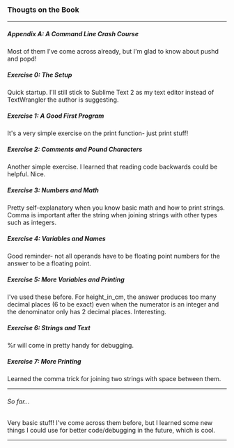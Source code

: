 ### Thougts on the Book
---

##### Appendix A: A Command Line Crash Course
Most of them I've come across already, but I'm glad to know about pushd and popd!

##### Exercise 0: The Setup
Quick startup. I'll still stick to Sublime Text 2 as my text editor instead of TextWrangler the author is suggesting.

##### Exercise 1: A Good First Program
It's a very simple exercise on the print function- just print stuff!

##### Exercise 2: Comments and Pound Characters
Another simple exercise. I learned that reading code backwards could be helpful. Nice.

##### Exercise 3: Numbers and Math
Pretty self-explanatory when you know basic math and how to print strings. Comma is important after the string when joining strings with other types such as integers.

##### Exercise 4: Variables and Names
Good reminder- not all operands have to be floating point numbers for the answer to be a floating point.

##### Exercise 5: More Variables and Printing
I've used these before. For height_in_cm, the answer produces too many decimal places (6 to be exact) even when the numerator is an integer and the denominator only has 2 decimal places. Interesting.

##### Exercise 6: Strings and Text
%r will come in pretty handy for debugging.

##### Exercise 7: More Printing
Learned the comma trick for joining two strings with space between them.

---
###### So far... 
Very basic stuff! I've come across them before, but I learned some new things I could use for better code/debugging in the future, which is cool. 

---
